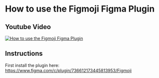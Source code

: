 # How to use the Figmoji Figma Plugin
## Youtube Video
[![How to use the Figmoji Figma Plugin](http://i3.ytimg.com/vi/bB4tYaRdad0/maxresdefault.jpg)](https://youtu.be/bB4tYaRdad0)

## Instructions
First install the plugin here:
https://www.figma.com/c/plugin/736612173445813953/Figmoji